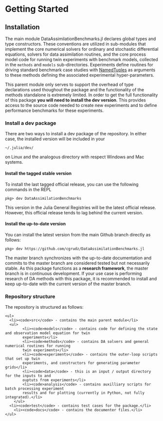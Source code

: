 # Getting Started

## Installation

The main module DataAssimilationBenchmarks.jl declares global types and type constructors.
These conventions are utilized in sub-modules that implement the core numerical solvers
for ordinary and stochastic differential equations, solvers for data assimilation routines,
and the core process model code for running twin experiments with benchmark models, collected
in the `methods` and `models` sub-directories.  Experiments define routines for driving
standard benchmark case studies with
[NamedTuples](https://docs.julialang.org/en/v1/base/base/#Core.NamedTuple)
as arguments to these methods defining the associated experimental hyper-parameters.

This parent module only serves to support the overhead of type declarations used thoughout
the package and the functionality of the methods standalone is extremely limited.
In order to get the full functionality of this package __you will need to install the dev
version__. This provides access to the source code needed to create new experiments and
to define performance benchmarks for these experiments.

### Install a dev package

There are two ways to install a dev package of the repository.
In either case, the installed version will be included in your
```
~/.julia/dev/
```
on Linux and the analogous directory with respect Windows and Mac systems.

#### Install the tagged stable version

To install the last tagged official release, you can use the following
commands in the REPL
```{julia}
pkg> dev DataAssimilationBenchmarks
```
This version in the Julia General Registries will be the latest official release.
However, this official release tends to lag behind the current version.

#### Install the up-to-date version

You can install the latest version from the main Github branch directly as follows:
```{julia}
pkg> dev https://github.com/cgrudz/DataAssimilationBenchmarks.jl
```
The master branch synchronizes with the up-to-date documentation and commits to the master
branch are considered tested but not necessarily stable.  As this package functions as a
__research framework__, the master branch is in continuous development.  If your use case is
performing research of DA methods with this package, it is recommended to install and keep
up-to-date with the current version of the master branch.

### Repository structure

The repository is structured as follows:
```@raw html
<ul>
  <li><code>src</code> - contains the main parent module</li>
  <ul>
		<li><code>models</code> - contains code for defining the state and observation model equation for twin
		experiments</li>
		<li><code>methods</code> - contains DA solvers and general numerical routines for running
		twin experiments</li>
		<li><code>experiments</code> - contains the outer-loop scripts that set up twin
		experiments, and constructors for generating parameter grids</li>
		<li><code>data</code> - this is an input / output directory for the inputs to and
		ouptuts from experiments</li>
		<li><code>analysis</code> - contains auxilliary scripts for batch processing experiment
		results and for plotting (currently in Python, not fully integrated).</li>
	</ul>
  <li><code>test</code> - contains test cases for the package.</li>
	<li><code>docs</code> - contains the documenter files.</li>
</ul>
```
